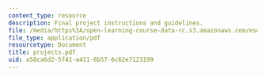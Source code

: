 ```yaml
---
content_type: resource
description: Final project instructions and guidelines.
file: /media/https%3A/open-learning-course-data-rc.s3.amazonaws.com/esd-10-introduction-to-technology-and-policy-fall-2006/a58ca6d25f41a4118b576c62e7123199_projects.pdf
file_type: application/pdf
resourcetype: Document
title: projects.pdf
uid: a58ca6d2-5f41-a411-8b57-6c62e7123199
---
```

